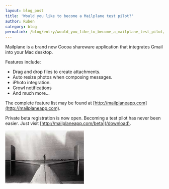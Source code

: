 ```yaml
---
layout: blog_post
title: 'Would you like to become a Mailplane test pilot?'
author: Ruben
category: blog
permalink: /blog/entry/would_you_like_to_become_a_mailplane_test_pilot/index.html
---
```


Mailplane is a brand new Cocoa shareware application that integrates Gmail into your Mac desktop.

Features include:

* Drag and drop files to create attachments.
* Auto resize photos when composing messages.
* iPhoto integration.
* Growl notifications
* And much more...

The complete feature list may be found at [http://mailplaneapp.com](http://mailplaneapp.com).

Private beta registration is now open. Becoming a test pilot has never been easier. Just visit [http://mailplaneapp.com/beta](/download).

![Man On Plane](/assets/blog/page5_blog_entry0_1.jpg)
